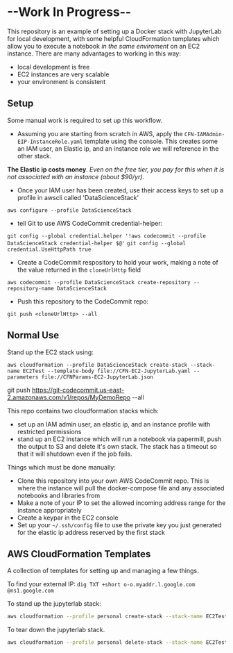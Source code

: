 # --Work In Progress--

This repository is an example of setting up a Docker stack with JupyterLab for local development, with some helpful CloudFormation templates which allow you to execute a notebook *in the same enviroment* on an EC2 instance. There are many advantages to working in this way:

* local development is free
* EC2 instances are very scalable
* your environment is consistent

## Setup

Some manual work is required to set up this workflow.

* Assuming you are starting from scratch in AWS, apply the `CFN-IAMAdmin-EIP-InstanceRole.yaml` template using the console. This creates some an IAM user, an Elastic ip, and an instance role we will reference in the other stack.

**The Elastic ip costs money**. *Even on the free tier, you pay for this when it is not associated with an instance (about $90/yr).*

* Once your IAM user has been created, use their access keys to set up a profile in awscli called 'DataScienceStack'

`aws configure --profile DataScienceStack`

* tell Git to use AWS CodeCommit credential-helper:

`git config --global credential.helper '!aws codecommit --profile DataScienceStack credential-helper $@'`
`git config --global credential.UseHttpPath true`

* Create a CodeCommit respository to hold your work, making a note of the value returned in the `cloneUrlHttp` field

`aws codecommit --profile DataScienceStack create-repository --repository-name DataScienceStack`

* Push this repository to the CodeCommit repo:

`git push <cloneUrlHttp> --all`


## Normal Use

Stand up the EC2 stack using:

`aws cloudformation --profile DataScienceStack create-stack --stack-name EC2Test --template-body file://CFN-EC2-JupyterLab.yaml --parameters file://CFNParams-EC2-JupyterLab.json`

git push https://git-codecommit.us-east-2.amazonaws.com/v1/repos/MyDemoRepo --all

This repo contains two cloudformation stacks which:

* set up an IAM admin user, an elastic ip, and an instance profile with restricted permissions
* stand up an EC2 instance which will run a notebook via papermill, push the output to S3 and delete it's own stack. The stack  has a timeout so that it will shutdown even if the job fails.

Things which must be done manually:

* Clone this repository into your own AWS CodeCommit repo. This is where the instance will pull the docker-compose file and any associated notebooks and libraries from
* Make a note of your IP to set the allowed incoming address range for the instance appropriately
* Create a keypar in the EC2 console
* Set up your `~/.ssh/config` file to use the private key you just generated for the elastic ip address reserved by the first stack

## AWS CloudFormation Templates

A collection of templates for setting up and managing a few things.

To find your external IP:
`dig TXT +short o-o.myaddr.l.google.com @ns1.google.com`

To stand up the jupyterlab stack:
```bash
aws cloudformation --profile personal create-stack --stack-name EC2Test --template-body file://EC2InstanceWithSecurityGroupSample.yaml --parameters file://EC2Parameters.json
```

To tear down the jupyterlab stack.
```bash
aws cloudformation --profile personal delete-stack --stack-name EC2Test
```
